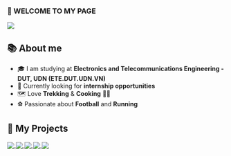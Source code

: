 ### 👋 WELCOME TO MY PAGE 
<img src="https://readme-typing-svg.herokuapp.com/?font=Righteous&size=35&center=true&vCenter=true&width=1000&height=70&duration=3000&lines=Hi+There!+👋;+I'm+Ba+Thanh;Electronics+and+Telecommunications+Engineering;" />

## 📚 About me  
- 🎓 I am studying at **Electronics and Telecommunications Engineering - DUT, UDN (ETE.DUT.UDN.VN)**  
- 🔧 Currently looking for **internship opportunities**  
- 🗺 Love **Trekking** & **Cooking** 👨‍🍳  
- ⚽ Passionate about **Football** and **Running**  

## 📌 My Projects  

<a href="https://github.com/bathanh0309/ADC_Modulator_Design/">
  <img align="center" src="https://github-readme-stats.vercel.app/api/pin/?username=bathanh0309&repo=ADC_Modulator_Design&theme=radical" />
</a>    

<a href="https://github.com/bathanh0309/FreeRTOS_Smart_Aquarium/">
  <img align="center" src="https://github-readme-stats.vercel.app/api/pin/?username=bathanh0309&repo=FreeRTOS_Smart_Aquarium&theme=merko" />
</a>

<a href="https://github.com/bathanh0309/PBL3_Smart_Parking/">
  <img align="center" src="https://github-readme-stats.vercel.app/api/pin/?username=bathanh0309&repo=PBL3_Smart_Parking&theme=gruvbox" />
</a>    

<a href="https://github.com/bathanh0309/Latex_mmWave_THz/">
  <img align="center" src="https://github-readme-stats.vercel.app/api/pin/?username=bathanh0309&repo=Latex_mmWave_THz&theme=dark" />
</a>

<a href="https://github.com/bathanh0309/PBL2_Design_Amplifier_OTL_Differential/">
  <img align="center" src="https://github-readme-stats.vercel.app/api/pin/?username=bathanh0309&repo=PBL2_Design_Amplifier_OTL_Differential&theme=onedark" />
</a>    
